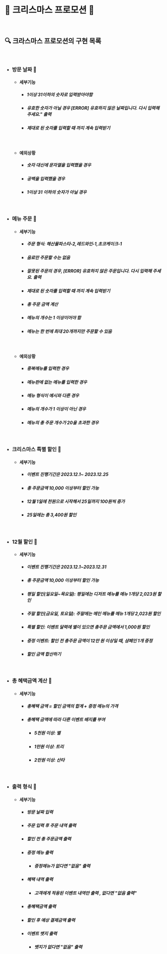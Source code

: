 <br>

# 🎄 크리스마스 프로모션 🎄

<br>

## 🔍 크라스마스 프로모션의 구현 목록

<br>

- ### 방문 날짜 📅

    - #### 세부기능
        - ##### 1이상 31이하의 숫자로 입력받아야함
        - ##### 유효한 숫자가 아닐 경우 [ERROR] 유효하지 않은 날짜입니다. 다시 입력해 주세요." 출력
        - ##### 제대로 된 숫자를 입력할 때 까지 계속 입력받기
    
   <br>

    - #### 예외상황
        - ##### 숫자 대신에 문자열을 입력했을 경우
        - ##### 공백을 입력했을 경우
        - ##### 1이상 31 이하의 숫자가 아닐 경우

<br>

- ### 메뉴 주문 🍴
    - #### 세부기능
        - ##### 주문 형식: 해산물파스타-2,레드와인-1,초코케이크-1
        - ##### 음료만 주문할 수는 없음
        - ##### 잘못된 주문의 경우, [ERROR] 유효하지 않은 주문입니다. 다시 입력해 주세요. 출력
        - ##### 제대로 된 숫자를 입력할 때 까지 계속 입력받기
        - ##### 총 주문 금액 계산
        - ##### 메뉴의 개수는 1 이상이어야 함
        - ##### 메뉴는 한 번에 최대 20개까지만 주문할 수 있음

    <br>
  
    - #### 예외상황 
      - ##### 중복메뉴를 입력한 경우
      - ##### 메뉴판에 없는 메뉴를 입력한 경우
      - ##### 메뉴 형식이 예시와 다른 경우
      - ##### 메뉴의 개수가 1 이상이 아닌 경우 
      - ##### 메뉴의 총 주문 개수가 20을 초과한 경우
  
  <br>

- ### 크리스마스 특별 할인 🎅
    - #### 세부기능
      - ##### 이벤트 진행기간은 2023.12.1~ 2023.12.25
      - ##### 총 주문금액 10,000 이상부터 할인 가능
      - ##### 12월 1일에 천원으로 시작해서 25일까지 100원씩 증가
      - ##### 25일에는 총 3,400원 할인 
      
    <br>
- ### 12월 할인 💸
    - #### 세부기능
      - ##### 이벤트 진행기간은 2023.12.1~2023.12.31
      - ##### 총 주문금액 10,000 이상부터 할인 가능
      - ##### 평일 할인(일요일~목요일): 평일에는 디저트 메뉴를 메뉴 1개당 2,023원 할인
      - ##### 주말 할인(금요일, 토요일): 주말에는 메인 메뉴를 메뉴 1개당 2,023원 할인
      - ##### 특별 할인: 이벤트 달력에 별이 있으면 총주문 금액에서 1,000원 할인
      - ##### 증정 이벤트: 할인 전 총주문 금액이 12만 원 이상일 때, 샴페인 1개 증정
      - ##### 할인 금액 합산하기
      <br>

- ### 총 혜택금액 계산 🧮
    - #### 세부기능
      - ##### 총혜택 금액 = 할인 금액의 합계 + 증정 메뉴의 가격
      - ##### 총혜택 금액에 따라 다른 이벤트 배지를 부여
        - ##### 5천원 이상: 별
        - ##### 1만원 이상: 트리
        - ##### 2만원 이상: 산타
        
    <br>
- ### 출력 형식 📑
    - #### 세부기능
      - ##### 방문 날짜 입력
      - ##### 주문 입력 후 주문 내역 출력
      - ##### 할인 전 총 주문금액 출력
      - ##### 증정 메뉴 출력
        - ##### 증정메뉴가 없다면 "없음" 출력
      - ##### 혜택 내역 출력
        - ##### 고객에게 적용된 이벤트 내역만 출력 , 없다면 "없음 출력"
      - ##### 총혜택금액 출력
      - ##### 할인 후 예상 결제금액 출력
      - ##### 이벤트 뱃지 출력
        - ##### 뱃지가 없다면 "없음" 출력
      